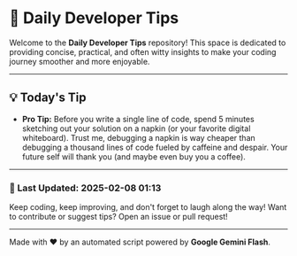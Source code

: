 
# 🌟 Daily Developer Tips

Welcome to the **Daily Developer Tips** repository! This space is dedicated to providing concise, practical, and often witty insights to make your coding journey smoother and more enjoyable.

---

## 💡 Today's Tip

- **Pro Tip:**  Before you write a single line of code,  spend 5 minutes sketching out your solution on a napkin (or your favorite digital whiteboard).  Trust me, debugging a napkin is way cheaper than debugging a thousand lines of code fueled by caffeine and despair.  Your future self will thank you (and maybe even buy you a coffee).

---

### 📅 Last Updated: 2025-02-08 01:13

Keep coding, keep improving, and don't forget to laugh along the way! Want to contribute or suggest tips? Open an issue or pull request!

---

Made with ❤️ by an automated script powered by **Google Gemini Flash**.
